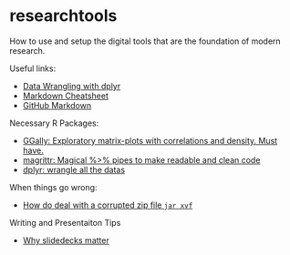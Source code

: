 # researchtools

How to use and setup the digital tools that are the foundation of modern research.

Useful links:

- [Data Wrangling with dplyr](http://www.rstudio.com/wp-content/uploads/2015/02/data-wrangling-cheatsheet.pdf)
- [Markdown Cheatsheet](https://help.github.com/articles/markdown-basics/)
- [GitHub Markdown](https://help.github.com/articles/github-flavored-markdown/)

Necessary R Packages:

- [GGally: Exploratory matrix-plots with correlations and density.  Must have.](https://cran.r-project.org/web/packages/GGally/index.html)
- [magrittr: Magical %>% pipes to make readable and clean code](https://github.com/smbache/magrittr)
- [dplyr: wrangle all the datas](https://cran.rstudio.com/web/packages/dplyr/vignettes/introduction.html)

When things go wrong:

- [How do deal with a corrupted zip file `jar xvf`](http://askubuntu.com/questions/54904/unzip-error-end-of-central-directory-signature-not-found)

Writing and Presentaiton Tips

- [Why slidedecks matter](http://abovethecrowd.com/2015/07/07/in-defense-of-the-deck/)
